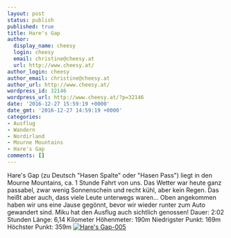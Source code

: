 ```yaml
---
layout: post
status: publish
published: true
title: Hare's Gap
author:
  display_name: cheesy
  login: cheesy
  email: christine@cheesy.at
  url: http://www.cheesy.at/
author_login: cheesy
author_email: christine@cheesy.at
author_url: http://www.cheesy.at/
wordpress_id: 32146
wordpress_url: http://www.cheesy.at/?p=32146
date: '2016-12-27 15:59:19 +0000'
date_gmt: '2016-12-27 14:59:19 +0000'
categories:
- Ausflug
- Wandern
- Nordirland
- Mourne Mountains
- Hare's Gap
comments: []
---
```

Hare's Gap (zu Deutsch "Hasen Spalte" oder "Hasen Pass") liegt in den Mourne Mountains, ca. 1 Stunde Fahrt von uns. Das Wetter war heute ganz passabel, zwar wenig Sonnenschein und recht kühl, aber kein Regen. Das heißt aber auch, dass viele Leute unterwegs waren... Oben angekommen haben wir uns eine Jause gegönnt, bevor wir wieder runter zum Auto gewandert sind. Miku hat den Ausflug auch sichtlich genossen!
Dauer: 2:02 Stunden
Länge: 6,14 Kilometer
Höhenmeter: 190m
Niedrigster Punkt: 169m
Höchster Punkt: 359m
[![Hare's Gap-005](http://www.cheesy.at/wp-content/uploads/Hares-Gap-005.jpg)](http://www.cheesy.at/fotos/ausfluege/hares-gap/)
